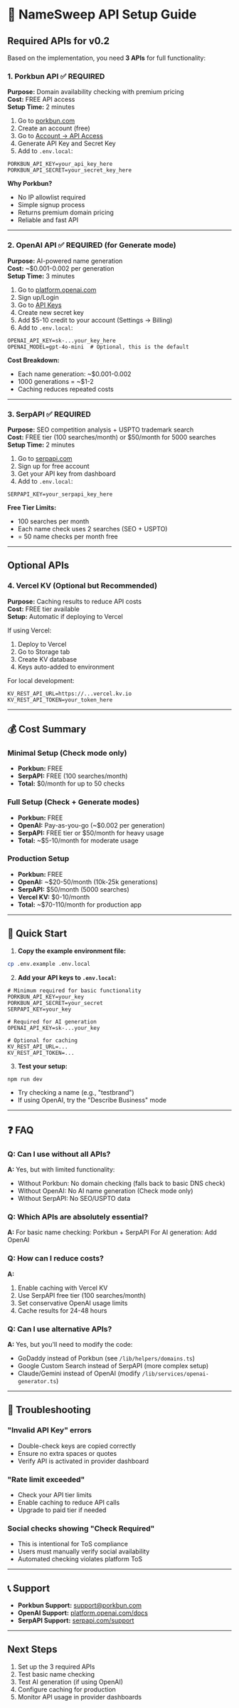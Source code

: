 # 🔑 NameSweep API Setup Guide

## Required APIs for v0.2

Based on the implementation, you need **3 APIs** for full functionality:

### 1. **Porkbun API** ✅ REQUIRED
**Purpose:** Domain availability checking with premium pricing  
**Cost:** FREE API access  
**Setup Time:** 2 minutes  

1. Go to [porkbun.com](https://porkbun.com)
2. Create an account (free)
3. Go to [Account → API Access](https://porkbun.com/account/api)
4. Generate API Key and Secret Key
5. Add to `.env.local`:
```env
PORKBUN_API_KEY=your_api_key_here
PORKBUN_API_SECRET=your_secret_key_here
```

**Why Porkbun?**
- No IP allowlist required
- Simple signup process
- Returns premium domain pricing
- Reliable and fast API

---

### 2. **OpenAI API** ✅ REQUIRED (for Generate mode)
**Purpose:** AI-powered name generation  
**Cost:** ~$0.001-0.002 per generation  
**Setup Time:** 3 minutes  

1. Go to [platform.openai.com](https://platform.openai.com)
2. Sign up/Login
3. Go to [API Keys](https://platform.openai.com/api-keys)
4. Create new secret key
5. Add $5-10 credit to your account (Settings → Billing)
6. Add to `.env.local`:
```env
OPENAI_API_KEY=sk-...your_key_here
OPENAI_MODEL=gpt-4o-mini  # Optional, this is the default
```

**Cost Breakdown:**
- Each name generation: ~$0.001-0.002
- 1000 generations = ~$1-2
- Caching reduces repeated costs

---

### 3. **SerpAPI** ✅ REQUIRED
**Purpose:** SEO competition analysis + USPTO trademark search  
**Cost:** FREE tier (100 searches/month) or $50/month for 5000 searches  
**Setup Time:** 2 minutes  

1. Go to [serpapi.com](https://serpapi.com)
2. Sign up for free account
3. Get your API key from dashboard
4. Add to `.env.local`:
```env
SERPAPI_KEY=your_serpapi_key_here
```

**Free Tier Limits:**
- 100 searches per month
- Each name check uses 2 searches (SEO + USPTO)
- = 50 name checks per month free

---

## Optional APIs

### 4. **Vercel KV** (Optional but Recommended)
**Purpose:** Caching results to reduce API costs  
**Cost:** FREE tier available  
**Setup:** Automatic if deploying to Vercel  

If using Vercel:
1. Deploy to Vercel
2. Go to Storage tab
3. Create KV database
4. Keys auto-added to environment

For local development:
```env
KV_REST_API_URL=https://...vercel.kv.io
KV_REST_API_TOKEN=your_token_here
```

---

## 💰 Cost Summary

### Minimal Setup (Check mode only)
- **Porkbun:** FREE
- **SerpAPI:** FREE (100 searches/month)
- **Total:** $0/month for up to 50 checks

### Full Setup (Check + Generate modes)
- **Porkbun:** FREE
- **OpenAI:** Pay-as-you-go (~$0.002 per generation)
- **SerpAPI:** FREE tier or $50/month for heavy usage
- **Total:** ~$5-10/month for moderate usage

### Production Setup
- **Porkbun:** FREE
- **OpenAI:** ~$20-50/month (10k-25k generations)
- **SerpAPI:** $50/month (5000 searches)
- **Vercel KV:** $0-10/month
- **Total:** ~$70-110/month for production app

---

## 🚀 Quick Start

1. **Copy the example environment file:**
```bash
cp .env.example .env.local
```

2. **Add your API keys to `.env.local`:**
```env
# Minimum required for basic functionality
PORKBUN_API_KEY=your_key
PORKBUN_API_SECRET=your_secret
SERPAPI_KEY=your_key

# Required for AI generation
OPENAI_API_KEY=sk-...your_key

# Optional for caching
KV_REST_API_URL=...
KV_REST_API_TOKEN=...
```

3. **Test your setup:**
```bash
npm run dev
```
- Try checking a name (e.g., "testbrand")
- If using OpenAI, try the "Describe Business" mode

---

## ❓ FAQ

### Q: Can I use without all APIs?
**A:** Yes, but with limited functionality:
- Without Porkbun: No domain checking (falls back to basic DNS check)
- Without OpenAI: No AI name generation (Check mode only)
- Without SerpAPI: No SEO/USPTO data

### Q: Which APIs are absolutely essential?
**A:** For basic name checking: Porkbun + SerpAPI
For AI generation: Add OpenAI

### Q: How can I reduce costs?
**A:** 
1. Enable caching with Vercel KV
2. Use SerpAPI free tier (100 searches/month)
3. Set conservative OpenAI usage limits
4. Cache results for 24-48 hours

### Q: Can I use alternative APIs?
**A:** Yes, but you'll need to modify the code:
- GoDaddy instead of Porkbun (see `/lib/helpers/domains.ts`)
- Google Custom Search instead of SerpAPI (more complex setup)
- Claude/Gemini instead of OpenAI (modify `/lib/services/openai-generator.ts`)

---

## 🔧 Troubleshooting

### "Invalid API Key" errors
- Double-check keys are copied correctly
- Ensure no extra spaces or quotes
- Verify API is activated in provider dashboard

### "Rate limit exceeded"
- Check your API tier limits
- Enable caching to reduce API calls
- Upgrade to paid tier if needed

### Social checks showing "Check Required"
- This is intentional for ToS compliance
- Users must manually verify social availability
- Automated checking violates platform ToS

---

## 📞 Support

- **Porkbun Support:** support@porkbun.com
- **OpenAI Support:** [platform.openai.com/docs](https://platform.openai.com/docs)
- **SerpAPI Support:** [serpapi.com/support](https://serpapi.com/support)

---

## Next Steps

1. Set up the 3 required APIs
2. Test basic name checking
3. Test AI generation (if using OpenAI)
4. Configure caching for production
5. Monitor API usage in provider dashboards
